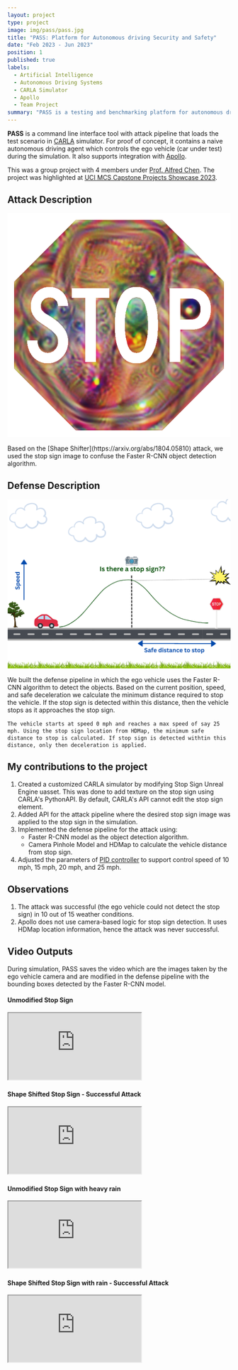 ```yaml
---
layout: project
type: project
image: img/pass/pass.jpg
title: "PASS: Platform for Autonomous driving Security and Safety"
date: "Feb 2023 - Jun 2023"
position: 1
published: true
labels:
  - Artificial Intelligence
  - Autonomous Driving Systems
  - CARLA Simulator
  - Apollo
  - Team Project
summary: "PASS is a testing and benchmarking platform for autonomous driving systems. It includes its own autonomous driving implementation and supports integration with Apollo. With in-built attacks like camera-based STOP sign detection, it helps evaluate the robustness of these systems in the CARLA simulator."
---
```


**PASS** is a command line interface tool with attack pipeline that loads the test scenario in [CARLA](https://carla.org/) simulator. For proof of concept, it contains a naive autonomous driving agent which controls the ego vehicle (car under test) during the simulation. It also supports integration with [Apollo](https://developer.apollo.auto/index.html).

This was a group project with 4 members under [Prof. Alfred Chen](https://www.ics.uci.edu/~alfchen/).
The project was highlighted at [UCI MCS Capstone Projects Showcase 2023](https://mcs.ics.uci.edu/capstone-2023/). 

## Attack Description

<div class="row row-cols-1 row-cols-sm-2">
  <div class="col col-4 col-sm-4 col-md-2">
    <img class="img-fluid" src="../img/pass/stopsign.png"/>
  </div>
  <p class="col col-sm-8 col-md-10" markdown="1">
    Based on the [Shape Shifter](https://arxiv.org/abs/1804.05810) attack, we used the stop sign image to confuse the Faster R-CNN object detection algorithm.
  </p>
</div>

## Defense Description

<div class="row row-cols-1 row-cols-md-2">
  <div class="col col-12 col-md-6 col-lg-4">
    <img class="img-fluid p-2" src="../img/pass/ad.png">
  </div>
  <p class="col col-md-6 col-lg-8" markdown="1">
    We built the defense pipeline in which the ego vehicle uses the Faster R-CNN algorithm to detect the objects. Based on the current position, speed, and safe deceleration we calculate the minimum distance required to stop the vehicle. If the stop sign is detected within this distance, then the vehicle stops as it approaches the stop sign.  

    The vehicle starts at speed 0 mph and reaches a max speed of say 25 mph. Using the stop sign location from HDMap, the minimum safe distance to stop is calculated. If stop sign is detected withtin this distance, only then deceleration is applied.
  </p>
</div>

## My contributions to the project

1. Created a customized CARLA simulator by modifying Stop Sign Unreal Engine uasset. This was done to add texture on the stop sign using CARLA's PythonAPI. By default, CARLA's API cannot edit the stop sign element.
2. Added API for the attack pipeline where the desired stop sign image was applied to the stop sign in the simulation.  
3. Implemented the defense pipeline for the attack using:
    - Faster R-CNN model as the object detection algorithm.
    - Camera Pinhole Model and HDMap to calculate the vehicle distance from stop sign.
4. Adjusted the parameters of [PID controller](https://github.com/m-lundberg/simple-pid) to support control speed of 10 mph, 15 mph, 20 mph, and 25 mph.

## Observations

1. The attack was successful (the ego vehicle could not detect the stop sign) in 10 out of 15 weather conditions.
2. Apollo does not use camera-based logic for stop sign detection. It uses HDMap location information, hence the attack was never successful.

## Video Outputs

During simulation, PASS saves the video which are the images taken by the ego vehicle camera and are modified in the defense pipeline with the bounding boxes detected by the Faster R-CNN model.

<div class="row row-cols-1 row-cols-md-2 align-items-end">
  <div class="col col-md-6 h-100" markdown="1">

#### Unmodified Stop Sign
<div class="ratio ratio-16x9 my-4">
  <iframe src="https://www.youtube.com/embed/vX0IF9A4LFM" 
          title="Unmodified Stop Sign" 
          allowfullscreen>
  </iframe>
</div>
  </div>
  <div class="col col-md-6 h-100" markdown="1">

#### Shape Shifted Stop Sign - Successful Attack
<div class="ratio ratio-16x9 my-4">
  <iframe src="https://www.youtube.com/embed/3v5yPcTPRXA" 
          title="Shape Shifted Stop Sign" 
          allowfullscreen>
  </iframe>
</div>
  </div>
  <div class="col col-md-6" markdown="1">

#### Unmodified Stop Sign with heavy rain
<div class="ratio ratio-16x9 my-4">
  <iframe src="https://www.youtube.com/embed/aOBv5vcB5JQ" 
          title="Unmodified Stop Sign with rain" 
          allowfullscreen>
  </iframe>
</div>
  </div>
  <div class="col col-md-6" markdown="1">

#### Shape Shifted Stop Sign with rain - Successful Attack
<div class="ratio ratio-16x9 my-4">
  <iframe src="https://www.youtube.com/embed/iZxnEp-wr20" 
          title="Unmodified Stop Sign with rain" 
          allowfullscreen>
  </iframe>
</div>
  </div>
</div>
